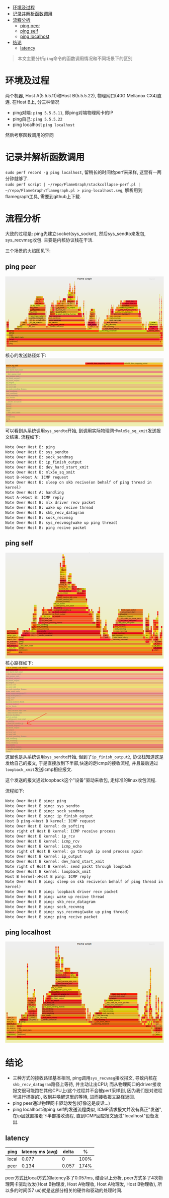 - [环境及过程](#环境及过程)
- [记录并解析函数调用](#记录并解析函数调用)
- [流程分析](#流程分析)
  - [ping peer](#ping-peer)
  - [ping self](#ping-self)
  - [ping localhost](#ping-localhost)
- [结论](#结论)
  - [latency](#latency)

> 本文主要分析`ping`命令的函数调用情况和不同场景下的区别

# 环境及过程
两个机器, Host A(5.5.5.11)和Host B(5.5.5.22), 物理网口(40G Mellanox CX4)直连.
在Host B上, 分三种情况


* ping对端: `ping 5.5.5.11`, 即ping对端物理网卡的IP
* ping自己: `ping 5.5.5.22`
* ping localhost `ping localhost`


然后考察函数调用的异同
# 记录并解析函数调用
`sudo perf record -g ping localhost`, 留稍长的时间给perf来采样, 这里有一两分钟就够了.  
`sudo perf script | ~/repo/FlameGraph/stackcollapse-perf.pl | ~/repo/FlameGraph/flamegraph.pl > ping-localhost.svg`, 解析用到flamegraph工具, 需要到github上下载.


# 流程分析
大致的过程是: ping先建立socket(sys_socket), 然后sys_sendto来发包, sys_recvmsg收包.
主要是内核协议栈在干活.

三个场景的火焰图见下:

## ping peer
![](img/performance_ping流程和函数调用解析_20221004231812.png)  
核心的发送路径如下:  
![](img/performance_ping流程和函数调用解析_20221004231850.png)  
可以看到从系统调用`sys_sendto`开始, 到调用实际物理网卡`mlx5e_sq_xmit`发送报文结束.
流程如下:
```sequence
Note Over Host B: ping
Note Over Host B: sys_sendto
Note Over Host B: sock_sendmsg
Note Over Host B: ip_finish_output
Note Over Host B: dev_hard_start_xmit
Note Over Host B: mlx5e_sq_xmit
Host B->Host A: ICMP request
Note Over Host B: sleep on skb recive(on behalf of ping thread in kernel)
Note Over Host A: handling
Host A->Host B: ICMP reply
Note Over Host B: mlx driver recv packet
Note Over Host B: wake up recive thread
Note Over Host B: skb_recv_datagram
Note Over Host B: sock_recvmsg
Note Over Host B: sys_recvmsg(wake up ping thread)
Note Over Host B: ping recive packet
```

## ping self
![](img/performance_ping流程和函数调用解析_20221004232024.png)  
核心路径如下:  
![](img/performance_ping流程和函数调用解析_20221004232058.png)  
这里也是从系统调用`sys_sendto`开始, 但到了`ip_finish_output2`, 协议栈知道这是发给自己的报文, 于是直接放到下半部,快速的走icmp的接收流程, 并且最后通过`loopback_xmit`发送icmp相应报文. 

这个发送的报文通过loopback这个"设备"驱动来收包, 走标准的linux收包流程.

流程如下:
```sequence
Note Over Host B ping: ping
Note Over Host B ping: sys_sendto
Note Over Host B ping: sock_sendmsg
Note Over Host B ping: ip_finish_output
Host B ping->Host B kernel: ICMP request
Note Over Host B kernel: do_softirq
Note right of Host B kernel: ICMP receive process
Note Over Host B kernel: ip_rcv
Note Over Host B kernel: icmp_rcv
Note Over Host B kernel: icmp_echo
Note right of Host B kernel: go through ip send process again
Note Over Host B kernel: ip_output
Note Over Host B kernel: dev_hard_start_xmit
Note right of Host B kernel: send packt through loopback
Note Over Host B kernel: loopback_xmit
Host B kernel->Host B ping: ICMP reply
Note Over Host B ping: sleep on skb recive(on behalf of ping thread in kernel)
Note Over Host B ping: loopback driver recv packet
Note Over Host B ping: wake up recive thread
Note Over Host B ping: skb_recv_datagram
Note Over Host B ping: sock_recvmsg
Note Over Host B ping: sys_recvmsg(wake up ping thread)
Note Over Host B ping: ping recive packet
```

## ping localhost
![](img/performance_ping流程和函数调用解析_20221004232214.png)  

# 结论
* 三种方式的接收路径基本相同, ping调用`sys_recvmsg`接收报文, 导致内核在`skb_recv_datagram`路径上等待, 并主动让出CPU; 而从物理网口的driver接收报文很可能跑在其他CPU上(这个过程并不会被perf采样到, 因为我们是对进程号进行捕捉的), 收到并唤醒这里的等待, 进而接收报文路径返回.
* ping peer通过物理网卡驱动发包(好像这是废话...)
* ping localhost和ping self的发送流程类似, ICMP请求报文并没有真正"发送", 在ip层就直接走下半部接收流程, 直到ICMP回应报文通过"localhost"设备发出.

## latency
ping | latency ms (avg) | delta | %
---|---|---|---
local | 0.077 | 0 | 100%
peer | 0.134 | 0.057| 174%

peer方式比local方式的latency多了0.057ms, 结合以上分析, peer方式多了4次物理网卡驱动收发(Host B物理发, Host A物理收, Host A物理发, Host B物理收), 所以多的时间(57 us)就是这部分相关的硬件和驱动的处理时间.
